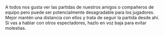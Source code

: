 A todos nos gusta ver las partidas de nuestros amigos o compañeros de equipo pero puede ser potencialmente desagradable para los jugadores. Mejor mantén una distancia con ellos y trata de seguir la partida desde ahí. Si vas a hablar con otros espectadores, hazlo en voz baja para evitar molestias.